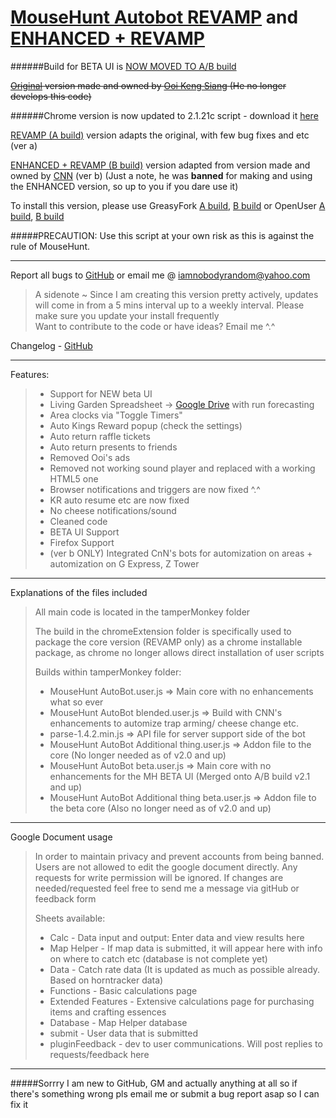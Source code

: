 [MouseHunt Autobot REVAMP](https://greasyfork.org/en/scripts/6092-mousehunt-autobot-revamp) and [ENHANCED + REVAMP](https://greasyfork.org/en/scripts/6514-mousehunt-autobot-enhanced-revamp)
=========

######Build for BETA UI is [NOW MOVED TO A/B build](https://greasyfork.org/en/scripts/6092-mousehunt-autobot-revamp)

~~[Original](http://userscripts-mirror.org/scripts/show/78731.html) version made and owned by [Ooi Keng Siang](http://ooiks.com/blog/mousehunt-autobot) \(He no longer develops this code\)~~

######Chrome version is now updated to 2.1.21c script - download it [here](https://github.com/nobodyrandom/mhAutobot/raw/master/chromeExtension.crx)

[REVAMP (A build)](https://greasyfork.org/en/scripts/6092-mousehunt-autobot-revamp) version adapts the original, with few bug fixes and etc \(ver a\)

[ENHANCED + REVAMP (B build)](https://greasyfork.org/en/scripts/6514-mousehunt-autobot-enhanced-revamp) version adapted from version made and owned by [CNN](https://devcnn.wordpress.com/) \(ver b\) \(Just a note, he was **banned** for making and using the ENHANCED version, so up to you if you dare use it\)

To install this version, please use GreasyFork [A build](https://greasyfork.org/en/scripts/6092-mousehunt-autobot-revamp), [B build](https://greasyfork.org/en/scripts/6514-mousehunt-autobot-enhanced-revamp) or OpenUser [A build](https://openuserjs.org/scripts/nobodyrandom/MouseHunt_AutoBot_REVAMP), [B build](https://openuserjs.org/scripts/nobodyrandom/MouseHunt_AutoBot_ENHANCED_+_REVAMP)

#####PRECAUTION: Use this script at your own risk as this is against the rule of MouseHunt.
*****
Report all bugs to [GitHub](https://github.com/nobodyrandom/mhAutobot/issues) or email me @ <iamnobodyrandom@yahoo.com>   
>	A sidenote ~ Since I am creating this version pretty actively, updates will come in from a 5 mins interval up to a weekly interval. Please make sure you update your install frequently   
>	Want to contribute to the code or have ideas? Email me \^.\^

Changelog - [GitHub](https://github.com/nobodyrandom/mhAutobot/commits/master)
*****
Features:
>*  Support for NEW beta UI
>*	Living Garden Spreadsheet -> [Google Drive](https://docs.google.com/spreadsheet/ccc?key=0Ag_KH_nuVUjbdGtldjJkWUJ4V1ZpUDVwd1FVM0RTM1E&usp=sharing) with run forecasting
>*	Area clocks via "Toggle Timers"
>*	Auto Kings Reward popup (check the settings)
>*	Auto return raffle tickets
>*  Auto return presents to friends
>*  Removed Ooi's ads
>*  Removed not working sound player and replaced with a working HTML5 one
>*  Browser notifications and triggers are now fixed \^.\^
>*	KR auto resume etc are now fixed
>*  No cheese notifications/sound
>*  Cleaned code
>*  BETA UI Support
>*  Firefox Support
>*  (ver b ONLY) Integrated CnN's bots for automization on areas + automization on G Express, Z Tower

*****
Explanations of the files included
>   All main code is located in the tamperMonkey folder
>
>   The build in the chromeExtension folder is specifically used to package the core version (REVAMP only) as a chrome installable package, as chrome no longer allows direct installation of user scripts
>
>   Builds within tamperMonkey folder:
>*  MouseHunt AutoBot.user.js => Main core with no enhancements what so ever
>*  MouseHunt AutoBot blended.user.js => Build with CNN's enhancements to automize trap arming/ cheese change etc.
>*  parse-1.4.2.min.js => API file for server support side of the bot
>*  MouseHunt AutoBot Additional thing.user.js => Addon file to the core (No longer needed as of v2.0 and up)
>*  MouseHunt AutoBot beta.user.js => Main core with no enhancements for the MH BETA UI (Merged onto A/B build v2.1 and up)
>*  MouseHunt AutoBot Additional thing beta.user.js => Addon file to the beta core (Also no longer need as of v2.0 and up)

*****
Google Document usage
>   In order to maintain privacy and prevent accounts from being banned. Users are not allowed to edit the google document directly. Any requests for write permission will be ignored.
>   If changes are needed/requested feel free to send me a message via gitHub or feedback form
>
>   Sheets available:
>*  Calc - Data input and output: Enter data and view results here
>*  Map Helper - If map data is submitted, it will appear here with info on where to catch etc (database is not complete yet)
>*  Data - Catch rate data (It is updated as much as possible already. Based on horntracker data)
>*  Functions - Basic calculations page
>*  Extended Features - Extensive calculations page for purchasing items and crafting essences
>*  Database - Map Helper database
>*  submit - User data that is submitted
>*  pluginFeedback - dev to user communications. Will post replies to requests/feedback here

*****
#####Sorrry I am new to GitHub, GM and actually anything at all so if there's something wrong pls email me or submit a bug report asap so I can fix it
